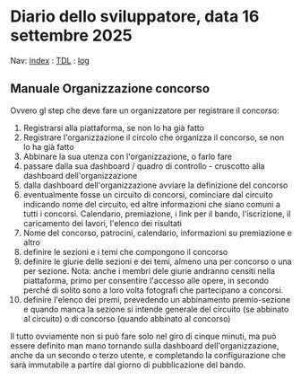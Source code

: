 # Diario dello sviluppatore, data 16 settembre 2025

Nav: [index](../index.md) : [TDL](../TDL.md) : [log](../../storage/logs/laravel.log)

## Manuale Organizzazione concorso

Ovvero gl step che deve fare un organizzatore per registrare il concorso:

1. Registrarsi alla piattaforma, se non lo ha già fatto
1. Registrare l'organizzazione il circolo che organizza il concorso, se non lo ha già fatto
1. Abbinare la sua utenza con l'organizzazione, o farlo fare
1. passare dalla sua dashboard / quadro di controllo - cruscotto alla dashboard dell'organizzazione
1. dalla dashboard dell'organizzazione avviare la definizione del concorso
1. eventualmente fosse un circuito di concorsi, cominciare dal circuito indicando nome del circuito, ed altre informazioni che siano comuni a tutti i concorsi. Calendario, premiazione, i link per il bando, l'iscrizione, il caricamento dei lavori, l'elenco dei risultati
1. Nome del concorso, patrocini, calendario, informazioni su premiazione e altro
1. definire le sezioni e i temi che compongono il concorso
1. definire le giurie delle sezioni e dei temi, almeno una per concorso o una per sezione.  Nota: anche i membri dele giurie andranno censiti nella piattaforma, primo per consentire l'accesso alle opere, in secondo perché di solito sono a loro volta fotografi che partecipano a concorsi.
1. definire l'elenco dei premi, prevedendo un abbinamento premio-sezione e quando manca la sezione si intende generale del circuito (se abbinato al circuito) o di concorso (quando abbinato al concorso)

Il tutto ovviamente non si può fare solo nel giro di cinque minuti,
ma può essere definito man mano tornando sulla dashboard
dell'organizzazione, anche da un secondo o terzo utente, e completando
la configurazione che sarà immutabile a partire dal giorno 
di pubblicazione del bando.

